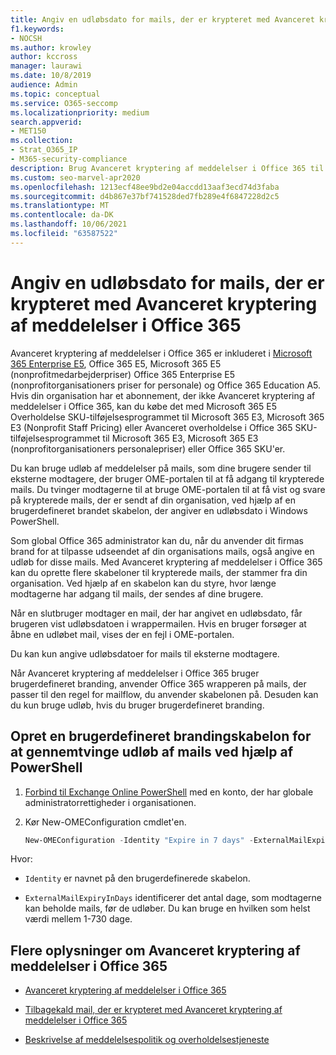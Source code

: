 ```yaml
---
title: Angiv en udløbsdato for mails, der er krypteret med Avanceret kryptering af meddelelser i Office 365
f1.keywords:
- NOCSH
ms.author: krowley
author: kccross
manager: laurawi
ms.date: 10/8/2019
audience: Admin
ms.topic: conceptual
ms.service: O365-seccomp
ms.localizationpriority: medium
search.appverid:
- MET150
ms.collection:
- Strat_O365_IP
- M365-security-compliance
description: Brug Avanceret kryptering af meddelelser i Office 365 til at udvide din mailsikkerhed ved at angive en udløbsdato for mails via en brugerdefineret brandet skabelon.
ms.custom: seo-marvel-apr2020
ms.openlocfilehash: 1213ecf48ee9bd2e04accdd13aaf3ecd74d3faba
ms.sourcegitcommit: d4b867e37bf741528ded7fb289e4f6847228d2c5
ms.translationtype: MT
ms.contentlocale: da-DK
ms.lasthandoff: 10/06/2021
ms.locfileid: "63587522"
---
```

# <a name="set-an-expiration-date-for-email-encrypted-by-office-365-advanced-message-encryption"></a>Angiv en udløbsdato for mails, der er krypteret med Avanceret kryptering af meddelelser i Office 365

Avanceret kryptering af meddelelser i Office 365 er inkluderet i [Microsoft 365 Enterprise E5](https://www.microsoft.com/microsoft-365/enterprise/home), Office 365 E5, Microsoft 365 E5 (nonprofitmedarbejderpriser) Office 365 Enterprise E5 (nonprofitorganisationers priser for personale) og Office 365 Education A5. Hvis din organisation har et abonnement, der ikke Avanceret kryptering af meddelelser i Office 365, kan du købe det med Microsoft 365 E5 Overholdelse SKU-tilføjelsesprogrammet til Microsoft 365 E3, Microsoft 365 E3  (Nonprofit Staff Pricing) eller Avanceret overholdelse i Office 365 SKU-tilføjelsesprogrammet til Microsoft 365 E3, Microsoft 365 E3 (nonprofitorganisationers personalepriser) eller Office 365 SKU'er.

Du kan bruge udløb af meddelelser på mails, som dine brugere sender til eksterne modtagere, der bruger OME-portalen til at få adgang til krypterede mails. Du tvinger modtagerne til at bruge OME-portalen til at få vist og svare på krypterede mails, der er sendt af din organisation, ved hjælp af en brugerdefineret brandet skabelon, der angiver en udløbsdato i Windows PowerShell.

Som global Office 365 administrator kan du, når du anvender dit firmas brand for at tilpasse udseendet af din organisations mails, også angive en udløb for disse mails. Med Avanceret kryptering af meddelelser i Office 365 kan du oprette flere skabeloner til krypterede mails, der stammer fra din organisation. Ved hjælp af en skabelon kan du styre, hvor længe modtagerne har adgang til mails, der sendes af dine brugere.

Når en slutbruger modtager en mail, der har angivet en udløbsdato, får brugeren vist udløbsdatoen i wrappermailen. Hvis en bruger forsøger at åbne en udløbet mail, vises der en fejl i OME-portalen.

Du kan kun angive udløbsdatoer for mails til eksterne modtagere.

Når Avanceret kryptering af meddelelser i Office 365 bruger brugerdefineret branding, anvender Office 365 wrapperen på mails, der passer til den regel for mailflow, du anvender skabelonen på. Desuden kan du kun bruge udløb, hvis du bruger brugerdefineret branding.

## <a name="create-a-custom-branding-template-to-force-mail-expiration-by-using-powershell"></a>Opret en brugerdefineret brandingskabelon for at gennemtvinge udløb af mails ved hjælp af PowerShell

1. [Forbind til Exchange Online PowerShell](/powershell/exchange/connect-to-exchange-online-powershell) med en konto, der har globale administratorrettigheder i organisationen.

2. Kør New-OMEConfiguration cmdlet'en.

    ```powershell
    New-OMEConfiguration -Identity "Expire in 7 days" -ExternalMailExpiryInDays 7
    ```

Hvor:

- `Identity` er navnet på den brugerdefinerede skabelon.

- `ExternalMailExpiryInDays` identificerer det antal dage, som modtagerne kan beholde mails, før de udløber. Du kan bruge en hvilken som helst værdi mellem 1-730 dage.

## <a name="more-information-about-office-365-advanced-message-encryption"></a>Flere oplysninger om Avanceret kryptering af meddelelser i Office 365

- [Avanceret kryptering af meddelelser i Office 365](ome-advanced-message-encryption.md)

- [Tilbagekald mail, der er krypteret med Avanceret kryptering af meddelelser i Office 365](revoke-ome-encrypted-mail.md)

- [Beskrivelse af meddelelsespolitik og overholdelsestjeneste](/office365/servicedescriptions/exchange-online-service-description/message-policy-and-compliance)